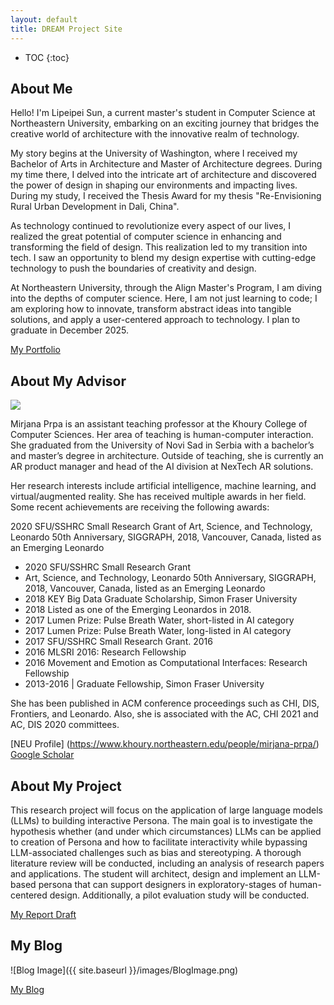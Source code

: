 ```yaml
---
layout: default
title: DREAM Project Site
---
```


* TOC
{:toc}

## About Me

Hello! I'm Lipeipei Sun, a current master's student in Computer Science at Northeastern University, embarking on an exciting journey that bridges the creative world of architecture with the innovative realm of technology.

My story begins at the University of Washington, where I received my Bachelor of Arts in Architecture and Master of Architecture degrees. During my time there, I delved into the intricate art of architecture and discovered the power of design in shaping our environments and impacting lives. During my study, I received the Thesis Award for my thesis "Re-Envisioning Rural Urban Development in Dali, China".

As technology continued to revolutionize every aspect of our lives, I realized the great potential of computer science in enhancing and transforming the field of design. This realization led to my transition into tech. I saw an opportunity to blend my design expertise with cutting-edge technology to push the boundaries of creativity and design.

At Northeastern University, through the Align Master's Program, I am diving into the depths of computer science. Here, I am not just learning to code; I am exploring how to innovate, transform abstract ideas into tangible solutions, and apply a user-centered approach to technology. I plan to graduate in December 2025.

[My Portfolio](https://sunlipeipei.github.io/LipeipeiSun.github.io/index.html)

## About My Advisor

<a href="{{ site.baseurl }}/" class="site-avatar"><img src="{{ site.advisoravatar }}" /></a>

Mirjana Prpa is an assistant teaching professor at the Khoury College of Computer Sciences. Her area of teaching is human-computer interaction. She graduated from the University of Novi Sad in Serbia with a bachelor’s and master’s degree in architecture. Outside of teaching, she is currently an AR product manager and head of the AI division at NexTech AR solutions.

Her research interests include artificial intelligence, machine learning, and virtual/augmented reality. She has received multiple awards in her field. Some recent achievements are receiving the following awards:

2020 SFU/SSHRC Small Research Grant
of Art, Science, and Technology, Leonardo 50th Anniversary, SIGGRAPH, 2018, Vancouver, Canada, listed as an Emerging Leonardo

- 2020 SFU/SSHRC Small Research Grant
- Art, Science, and Technology, Leonardo 50th Anniversary, SIGGRAPH, 2018, Vancouver, Canada, listed as an Emerging Leonardo
- 2018 KEY Big Data Graduate Scholarship, Simon Fraser University
- 2018 Listed as one of the Emerging Leonardos in 2018.
- 2017 Lumen Prize: Pulse Breath Water, short-listed in AI category
- 2017 Lumen Prize: Pulse Breath Water, long-listed in AI category
- 2017 SFU/SSHRC Small Research Grant. 2016
- 2016 MLSRI 2016: Research Fellowship
- 2016 Movement and Emotion as Computational Interfaces: Research Fellowship
- 2013-2016 | Graduate Fellowship, Simon Fraser University

She has been published in ACM conference proceedings such as CHI, DIS, Frontiers, and Leonardo. Also, she is associated with the AC, CHI 2021 and AC, DIS 2020 committees.

[NEU Profile] (https://www.khoury.northeastern.edu/people/mirjana-prpa/)
[Google Scholar](https://scholar.google.com/citations?user=sd1p5roAAAAJ&hl=en)

## About My Project

This research project will focus on the application of large language models (LLMs) to building interactive Persona.
The main goal is to investigate the hypothesis whether (and under which circumstances) LLMs can be applied to creation of Persona and how to facilitate interactivity while bypassing LLM-associated challenges such as bias and stereotyping. A thorough literature review will be conducted, including an analysis of research papers and applications. The student will architect, design and implement an LLM-based persona that can support designers in exploratory-stages of human-centered design. Additionally, a pilot evaluation study will be conducted.

[My Report Draft](files/ReportDraft.pdf)

## My Blog

![Blog Image]({{ site.baseurl }}/images/BlogImage.png)

[My Blog](blog.html)

